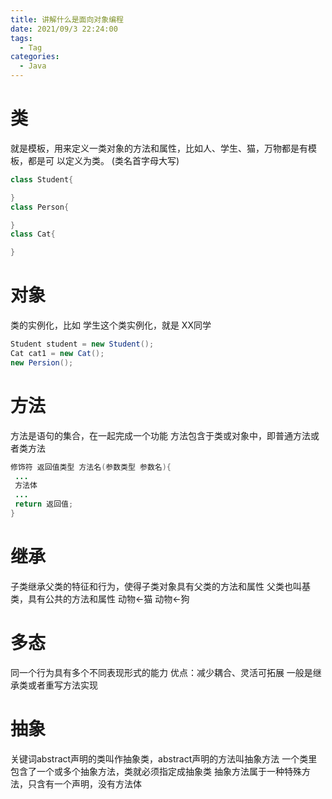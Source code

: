 ```yaml
---
title: 讲解什么是⾯向对象编程
date: 2021/09/3 22:24:00
tags:
  - Tag
categories:
  - Java
---
```


# 类
就是模板，⽤来定义⼀类对象的⽅法和属性，⽐如⼈、学⽣、猫，万物都是有模板，都是可
以定义为类。 (类名⾸字⺟⼤写)
```java
class Student{

}
class Person{

}
class Cat{

}
```
# 对象
类的实例化，⽐如 学⽣这个类实例化，就是 XX同学
```java
Student student = new Student();
Cat cat1 = new Cat();
new Persion();
```
# ⽅法
⽅法是语句的集合，在⼀起完成⼀个功能
⽅法包含于类或对象中，即普通⽅法或者类⽅法
```java
修饰符 返回值类型 ⽅法名(参数类型 参数名){
 ...
 ⽅法体
 ...
 return 返回值;
}
```
# 继承
⼦类继承⽗类的特征和⾏为，使得⼦类对象具有⽗类的⽅法和属性
⽗类也叫基类，具有公共的⽅法和属性
动物<-猫
动物<-狗
# 多态
同⼀个⾏为具有多个不同表现形式的能⼒
优点：减少耦合、灵活可拓展
⼀般是继承类或者重写⽅法实现
# 抽象
关键词abstract声明的类叫作抽象类，abstract声明的⽅法叫抽象⽅法
⼀个类⾥包含了⼀个或多个抽象⽅法，类就必须指定成抽象类
抽象⽅法属于⼀种特殊⽅法，只含有⼀个声明，没有⽅法体